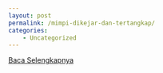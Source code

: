```yaml
---
layout: post
permalink: /mimpi-dikejar-dan-tertangkap/
categories:
    - Uncategorized
---
```


[Baca Selengkapnya](/02)
